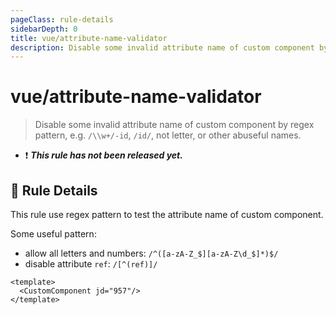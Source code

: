 ```yaml
---
pageClass: rule-details
sidebarDepth: 0
title: vue/attribute-name-validator
description: Disable some invalid attribute name of custom component by regex pattern, e.g. `/\\w+/-id`, `/id/`, not letter, or other abuseful names.
---
```

# vue/attribute-name-validator

> Disable some invalid attribute name of custom component by regex pattern, e.g. `/\\w+/-id`, `/id/`, not letter, or other abuseful names.

- :exclamation: <badge text="This rule has not been released yet." vertical="middle" type="error"> ***This rule has not been released yet.*** </badge>

## :book: Rule Details

This rule use regex pattern to test the attribute name of custom component.

Some useful pattern:

  - allow all letters and numbers: `/^([a-zA-Z_$][a-zA-Z\d_$]*)$/`
  - disable attribute `ref`: `/[^(ref)]/`

<eslint-code-block :rules="{'vue/attribute-name-validator': [/id/]}">

```vue
<template>
  <CustomComponent jd="957"/>
</template>
```

</eslint-code-block>
